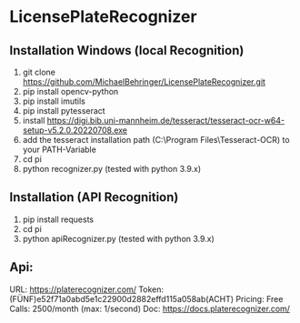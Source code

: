 # LicensePlateRecognizer
## Installation Windows (local Recognition)

 1. git clone https://github.com/MichaelBehringer/LicensePlateRecognizer.git
 2. pip install opencv-python
 3. pip install imutils
 4. pip install pytesseract
 5. install https://digi.bib.uni-mannheim.de/tesseract/tesseract-ocr-w64-setup-v5.2.0.20220708.exe
 6. add the tesseract installation path (C:\Program Files\Tesseract-OCR) to your PATH-Variable
 7. cd pi
 8. python recognizer.py
(tested with python 3.9.x)
## Installation (API Recognition)
 1. pip install requests
 2. cd pi
 3. python apiRecognizer.py
(tested with python 3.9.x)
## Api:
URL: https://platerecognizer.com/
Token: (FÜNF)e52f71a0abd5e1c22900d2882effd115a058ab(ACHT)
Pricing: Free
Calls: 2500/month (max: 1/second)
Doc: https://docs.platerecognizer.com/
